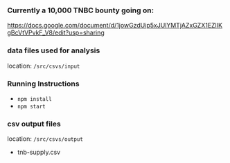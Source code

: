 ### Currently a 10,000 TNBC bounty going on:
https://docs.google.com/document/d/1jowGzdUip5xJUlYMTjAZxGZX1EZlIKgBcVtVPvkF_V8/edit?usp=sharing

### data files used for analysis 
location: `/src/csvs/input`

### Running Instructions
* `npm install`
* `npm start`

### csv output files
location: `/src/csvs/output`
- tnb-supply.csv
